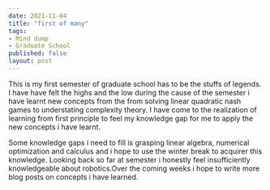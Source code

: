 ```yaml
---
date: 2021-11-04
title: "first of many"
tags:
- Mind dump
- Graduate School
published: false
layout: post
---
```


This is my first semester of graduate school has to be the stuffs of legends. I have have felt the highs and the low during the cause of the semester i have learnt new concepts from the from solving linear quadratic nash games to understating complexity theory. I have come to the realization of learning from first principle to feel my knowledge gap for me to apply the new concepts i have learnt.

Some knowledge gaps i need to fill is grasping linear algebra, numerical optimization and calculus and i hope to use the winter break to acquirer this knowledge. Looking back so far at semester i honestly feel insufficiently  knowledgeable about robotics.Over the coming weeks i hope to write more blog posts on concepts i have learned.
